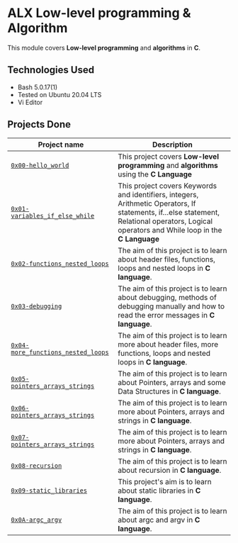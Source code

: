 # ALX Low-level programming & Algorithm

This module covers **Low-level programming** and **algorithms** in **C**.

## Technologies Used
* Bash 5.0.17(1)
* Tested on Ubuntu 20.04 LTS
* Vi Editor

## Projects Done

| Project name | Description |
| ------------ | ----------- |
| [`0x00-hello_world`](https://github.com/risecodesleep/alx-low_level_programming/tree/master/0x00-hello_world) | This project covers **Low-level programming** and **algorithms** using the **C Language** |
| [`0x01-variables_if_else_while`](https://github.com/risecodesleep/alx-low_level_programming/tree/master/0x01-variables_if_else_while) | This project covers Keywords and identifiers, integers, Arithmetic Operators, If statements, if…else statement, Relational operators, Logical operators and While loop in the **C Language** |
| [`0x02-functions_nested_loops`](https://github.com/risecodesleep/alx-low_level_programming/tree/master/0x02-functions_nested_loops) | The aim of this project is to learn about header files, functions, loops and nested loops in **C language**. |
| [`0x03-debugging`](https://github.com/risecodesleep/alx-low_level_programming/tree/master/0x03-debugging) | The aim of this project is to learn about debugging, methods of debugging manually and how to read the error messages in **C language**. |
| [`0x04-more_functions_nested_loops`](https://github.com/risecodesleep/alx-low_level_programming/tree/master/0x04-more_functions_nested_loops) | The aim of this project is to learn more about header files, more functions, loops and nested loops in **C language**. |
| [`0x05-pointers_arrays_strings`](https://github.com/risecodesleep/alx-low_level_programming/tree/master/0x05-pointers_arrays_strings) | The aim of this project is to learn about Pointers, arrays and some Data Structures in **C language**. |
| [`0x06-pointers_arrays_strings`](https://github.com/risecodesleep/alx-low_level_programming/tree/master/0x06-pointers_arrays_strings) | The aim of this project is to learn more about Pointers, arrays and strings in **C language**. |
| [`0x07-pointers_arrays_strings`](https://github.com/risecodesleep/alx-low_level_programming/tree/master/0x07-pointers_arrays_strings) | The aim of this project is to learn more about Pointers, arrays and strings in **C language**. |
| [`0x08-recursion`](https://github.com/risecodesleep/alx-low_level_programming/tree/master/0x08-recursion) | The aim of this project is to learn about recursion in **C language**. |
| [`0x09-static_libraries`](https://github.com/risecodesleep/alx-low_level_programming/tree/master/0x09-static_libraries) | This project's aim is to learn about static libraries in **C language**. |
| [`0x0A-argc_argv`](https://github.com/risecodesleep/alx-low_level_programming/tree/master/0x0A-argc_argv) | The aim of this project is to learn about argc and argv in **C language**. |

